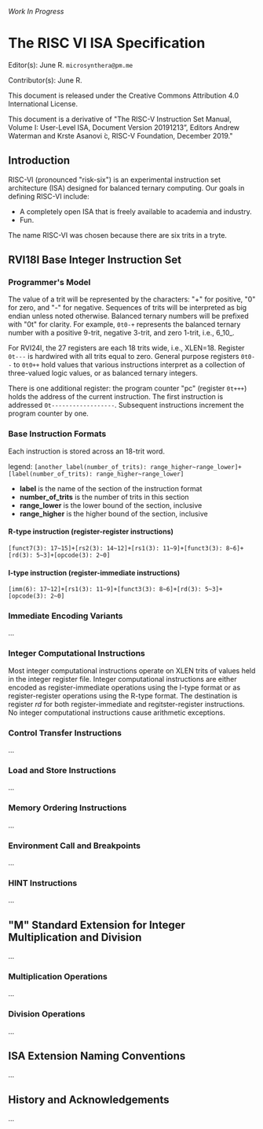 
*Work In Progress*

# The RISC VI ISA Specification

Editor(s): June R. `microsynthera@pm.me`

Contributor(s): June R.

This document is released under the Creative Commons Attribution 4.0 International License.

This document is a derivative of "The RISC-V Instruction Set Manual, Volume I: User-Level ISA, Document Version 20191213”, Editors Andrew Waterman and Krste Asanovi ́c, RISC-V Foundation, December 2019."

## Introduction

RISC-VI (pronounced "risk-six") is an experimental instruction set architecture (ISA) designed for balanced ternary computing. Our goals in defining RISC-VI include:

- A completely open ISA that is freely available to academia and industry.
- Fun.

The name RISC-VI was chosen because there are six trits in a tryte.

## RVI18I Base Integer Instruction Set

### Programmer's Model

The value of a trit will be represented by the characters: "+" for positive, "0" for zero, and "-" for negative. Sequences of trits will be interpreted as big endian unless noted otherwise. Balanced ternary numbers will be prefixed with "0t" for clarity. For example, `0t0-+` represents the balanced ternary number with a positive 9-trit, negative 3-trit, and zero 1-trit, i.e., 6_10_.

For RVI24I, the 27 registers are each 18 trits wide, i.e., XLEN=18. Register `0t---` is hardwired with all trits equal to zero. General purpose registers `0t0--` to `0t0++` hold values that various instructions interpret as a collection of three-valued logic values, or as balanced ternary integers.

There is one additional register: the program counter "pc" (register `0t+++`) holds the address of the current instruction. The first instruction is addressed `0t------------------`. Subsequent instructions increment the program counter by one.

### Base Instruction Formats

Each instruction is stored across an 18-trit word.

legend:
`[another_label(number_of_trits): range_higher~range_lower]+[label(number_of_trits): range_higher~range_lower]`
- **label** is the name of the section of the instruction format
- **number_of_trits** is the number of trits in this section
- **range_lower** is the lower bound of the section, inclusive
- **range_higher** is the higher bound of the section, inclusive

#### R-type instruction (register-register instructions)
`[funct7(3): 17~15]+[rs2(3): 14~12]+[rs1(3): 11~9]+[funct3(3): 8~6]+[rd(3): 5~3]+[opcode(3): 2~0]`

#### I-type instruction (register-immediate instructions)
`[imm(6): 17~12]+[rs1(3): 11~9]+[funct3(3): 8~6]+[rd(3): 5~3]+[opcode(3): 2~0]`

### Immediate Encoding Variants

...

### Integer Computational Instructions

Most integer computational instructions operate on XLEN trits of values held in the integer register file. Integer computational instructions are either encoded as register-immediate operations using the I-type format or as register-register operations using the R-type format. The destination is register *rd* for both register-immediate and regitster-register instructions. No integer computational instructions cause arithmetic exceptions.

### Control Transfer Instructions

...

### Load and Store Instructions

...

### Memory Ordering Instructions

...

### Environment Call and Breakpoints

...

### HINT Instructions

...

## "M" Standard Extension for Integer Multiplication and Division

...

### Multiplication Operations

...

### Division Operations

...


## ISA Extension Naming Conventions

...

## History and Acknowledgements

...